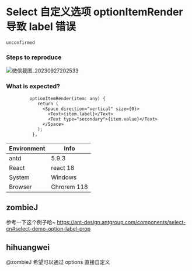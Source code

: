 # Select 自定义选项 optionItemRender 导致 label 错误

`unconfirmed`

### Steps to reproduce

![微信截图_20230927202533](https://github.com/ant-design/ant-design/assets/3166799/4f3b9b77-a1b7-4ee4-8b90-909db2f71960)

### What is expected?

```
         optionItemRender(item: any) {
            return (
              <Space direction="vertical" size={0}>
                <Text>{item.label}</Text>
                <Text type="secondary">{item.value}</Text>
              </Space>
            );
          },
```

| Environment | Info        |
| ----------- | ----------- |
| antd        | 5.9.3       |
| React       | react 18    |
| System      | Windows     |
| Browser     | Chrorem 118 |

<!-- generated by ant-design-issue-helper. DO NOT REMOVE -->

## zombieJ

参考一下这个例子哈~
https://ant-design.antgroup.com/components/select-cn#select-demo-option-label-prop

## hihuangwei

@zombieJ 希望可以通过 options 直接自定义
